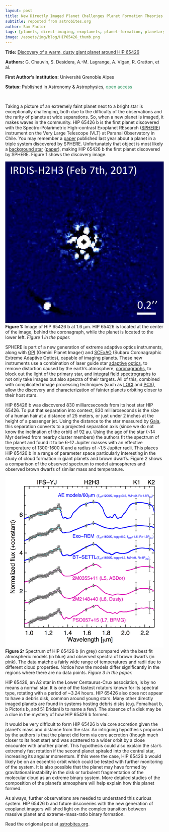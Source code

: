 ```yaml
---
layout: post
title: New Directly Imaged Planet Challenges Planet Formation Theories
subtitle: reposted from astrobites.org
author: Sam Factor
tags: [planets, direct-imaging, exoplanets, planet-formation, planetary-migration]
image: /assets/img/blog/HIP65426_thumb.png
---
```



<strong>Title:</strong> <a href="https://arxiv.org/abs/1707.01413">Discovery of a warm, dusty giant planet around HIP 65426</a>

<strong>Authors:</strong> G. Chauvin, S. Desidera, A.-M. Lagrange, A. Vigan, R. Gratton, et al.

<strong>First Author’s Institution:</strong> Université Grenoble Alpes

<strong>Status:</strong> Published in Astronomy &amp; Astrophysics, <span style="font-weight: 400; color: #339966;">open access</span>

&nbsp;

Taking a picture of an extremely faint planet next to a bright star is exceptionally challenging, both due to the difficulty of the observations and the rarity of planets at wide separations. So, when a new planet is imaged, it makes waves in the community. HIP 65426 b is the first planet discovered with the Spectro-Polarimetric High-contrast Exoplanet REsearch (<a href="https://www.eso.org/public/teles-instr/paranal-observatory/vlt/vlt-instr/sphere/">SPHERE</a>) instrument on the Very Large Telescope (VLT) at Paranal Observatory in Chile. You may remember a <a href="https://astrobites.org/2016/07/20/a-planet-living-on-the-edge/">paper</a> published last year about a planet in a triple system discovered by SPHERE. Unfortunately that object is most likely a <a href="https://phys.org/news/2017-06-exoplanet-hd-ab-background-star.html">background star</a> (<a href="https://arxiv.org/abs/1705.06851">paper</a>), making HIP 65426 b the first planet discovered by SPHERE. Figure 1 shows the discovery image.

<div class="image">
<img src="/assets/img/blog/HIP65426.png" alt="Image of HIP65426 b">
<div class="caption"><strong>Figure 1:</strong> Image of HIP 65426 b at 1.6 μm. HIP 65426 is located at the center of the image, behind the coronagraph, while the planet is located to the lower left. <em>Figure 1 in the paper.</em></div>
</div>

SPHERE is part of a new generation of extreme adaptive optics instruments, along with <a href="http://planetimager.org/">GPI</a> (Gemini Planet Imager) and <a href="https://www.naoj.org/Projects/SCEXAO/">SCExAO</a> (Subaru Coronagraphic Extreme Adaptive Optics), capable of imaging planets. These new instruments use a combination of laser guide star <a href="http://www.skyandtelescope.com/sky-and-telescope-magazine/beyond-the-printed-page/adaptive-optics-before-and-after/">adaptive</a> <a href="https://www.atnf.csiro.au/outreach/education/senior/astrophysics/adaptive_optics.html">optics</a>, to remove distortion caused by the earth’s atmosphere, <a href="https://en.wikipedia.org/wiki/Coronagraph">coronagraphs</a>, to block out the light of the primary star, and <a href="http://ifs.wikidot.com/what-is-ifs">integral field spectrographs</a> to not only take images but also spectra of their targets. All of this, combined with complicated image processing techniques (such as <a href="https://arxiv.org/abs/astro-ph/0702697">LOCI</a> and <a href="https://astrobites.org/2016/05/24/is-there-anything-out-there-a-search-for-the-widest-separation-planets/">PCA</a>), allow the discovery and characterization of fainter planets orbiting closer to their host stars.

HIP 65426 b was discovered 830 milliarcseconds from its host star HIP 65426. To put that separation into context, 830 milliarcseconds is the size of a human hair at a distance of 25 meters, or just under 2 inches at the height of a passenger jet. Using the distance to the star measured by <a href="http://sci.esa.int/gaia/">Gaia</a>, this separation converts to a projected separation axis (since we do not know the inclination of the orbit) of 92 au. Using the age of the star (~14 Myr derived from nearby cluster members) the authors fit the spectrum of the planet and found it to be 6-12 Jupiter masses with an effective temperature of 1300-1600 K and a radius of ~1.5 Jupiter radii. This places HIP 65426 b in a range of parameter space particularly interesting in the study of cloud formation in giant planets and brown dwarfs. Figure 2 shows a comparison of the observed spectrum to model atmospheres and observed brown dwarfs of similar mass and temperature.

<div class="image">
<img src="/assets/img/blog/planet_spectra.png" alt="Spectrum of HIP65426 b compared with models">
<div class="caption"><strong>Figure 2:</strong> Spectrum of HIP 65426 b (in grey) compared with the best fit atmospheric models (in blue) and observed spectra of brown dwarfs (in pink). The data matche a fairly wide range of temperatures and radii due to different cloud properties. Notice how the models differ significantly in the regions where there are no data points. <em>Figure 3 in the paper.</em></div>
</div>

HIP 65426, an A2 star in the Lower Centaurus-Crux association, is by no means a normal star. It is one of the fastest rotators known for its spectral type, rotating with a period of ~3.24 hours. HIP 65426 also does not appear to have a debris disk, common around young stars. Many other directly imaged planets are found in systems hosting debris disks (e.g. Fomalhaut b, b Pictoris b, and 51 Eridani b to name a few). The absence of a disk may be a clue in the mystery of how HIP 65426 b formed.

It would be very difficult to form HIP 65426 b via core accretion given the planet’s mass and distance from the star. An intriguing hypothesis proposed by the authors is that the planet did form via core accretion (though much closer to its host star) and was scattered to a wider orbit by a close encounter with another planet. This hypothesis could also explain the star’s extremely fast rotation if the second planet spiraled into the central star, increasing its angular momentum. If this were the case, HIP 65426 b would likely be on an eccentric orbit which could be tested with further monitoring of the system. It is also possible that the planet may have formed by gravitational instability in the disk or turbulent fragmentation of the molecular cloud as an extreme binary system. More detailed studies of the composition of the planet’s atmosphere will help explain how this planet formed.

As always, further observations are needed to understand this curious system. HIP 65426 b and future discoveries with the new generation of exoplanet imagers will shed light on the complex transition between massive planet and extreme-mass-ratio binary formation.

Read the origional post at [astrobites.org](https://astrobites.org/2018/01/18/directly-imaged-planet-challenges-planet-formation-theories/).
